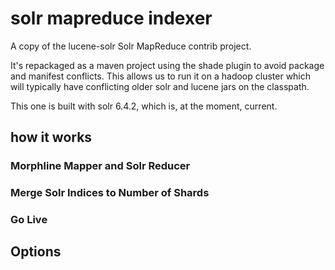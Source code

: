 # solr mapreduce indexer

A copy of the lucene-solr Solr MapReduce contrib project.

It's repackaged as a maven project using the shade plugin to avoid package and manifest conflicts.  This allows us to run it on a hadoop cluster which will typically have conflicting older solr and lucene jars on the classpath.

This one is built with solr 6.4.2, which is, at the moment, current.

## how it works

### Morphline Mapper and Solr Reducer

### Merge Solr Indices to Number of Shards

### Go Live


## Options



